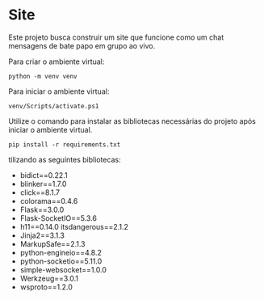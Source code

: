﻿# Site
Este projeto busca construir um site que funcione como um chat mensagens de bate papo em grupo ao vivo.

Para criar o ambiente virtual:

    python -m venv venv

Para iniciar o ambiente virtual:

    venv/Scripts/activate.ps1

Utilize o comando para instalar as bibliotecas necessárias do projeto após iniciar o ambiente virtual.

    pip install -r requirements.txt

tilizando as seguintes bibliotecas:
- bidict==0.22.1
- blinker==1.7.0
- click==8.1.7
- colorama==0.4.6
- Flask==3.0.0
- Flask-SocketIO==5.3.6
- h11==0.14.0
 itsdangerous==2.1.2
- Jinja2==3.1.3
- MarkupSafe==2.1.3
- python-engineio==4.8.2
- python-socketio==5.11.0
- simple-websocket==1.0.0
- Werkzeug==3.0.1
- wsproto==1.2.0
